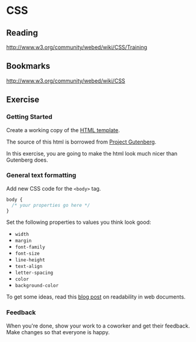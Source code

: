 # CSS

## Reading

http://www.w3.org/community/webed/wiki/CSS/Training

## Bookmarks

http://www.w3.org/community/webed/wiki/CSS

## Exercise

### Getting Started

Create a working copy of the [HTML template](css1.html).

The source of this html is borrowed from [Project Gutenberg](http://www.gutenberg.org/files/1162/1162-h/1162-h.htm).

In this exercise, you are going to make the html look much nicer than Gutenberg does.

### General text formatting

Add new CSS code for the `<body>` tag.

```css
body {
  /* your properties go here */
}
```

Set the following properties to values you think look good:

* `width`
* `margin`
* `font-family`
* `font-size`
* `line-height`
* `text-align`
* `letter-spacing`
* `color`
* `background-color`

To get some ideas, read this [blog post](http://www.uxbooth.com/articles/4-tips-and-tricks-for-more-legible-content/) on readability in web documents.

### Feedback

When you're done, show your work to a coworker and get their feedback. Make changes so that everyone is happy.
